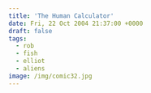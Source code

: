 ```yaml
---
title: 'The Human Calculator'
date: Fri, 22 Oct 2004 21:37:00 +0000
draft: false
tags:
  - rob
  - fish
  - elliot
  - aliens
image: /img/comic32.jpg
---
```


